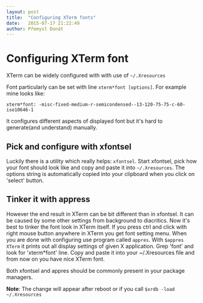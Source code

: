 ```yaml
---
layout: post
title:  "Configuring XTerm fonts"
date:   2015-07-17 21:22:49
author: Přemysl Donát
---
```

# Configuring XTerm font

XTerm can be widely configured with with use of `~/.Xresources`

Font particularly can be set with line `xterm*font [options]`. For example mine looks like:

`xterm*font: -misc-fixed-medium-r-semicondensed--13-120-75-75-c-60-iso10646-1`

It configures different aspects of displayed font but it's hard to generate(and understand) manually.

## Pick and configure with xfontsel

Luckily there is a utility which really helps: `xfontsel`. Start xfontsel, pick how your font should look like and copy and paste it into `~/.Xresources`. The options string is automatically copied into your clipboard when you click on 'select' button.

## Tinker it with appress

However the end result in XTerm can be bit different than in xfontsel. It can be caused by some other settings from background to diacritics. Now it's best to tinker the font look in XTerm itself. If you press ctrl and click with right mouse button anywhere in XTerm you get font setting menu. When you are done with configuring use program called `appres`. With `$appres XTerm` it prints out all display settings of given X application. Grep 'font' and look for 'xterm*font' line. Copy and paste it into your ~/.Xresources file and from now on you have nice XTerm font.

Both xfontsel and appres should be commonly present in your package managers.

**Note**:
The change will appear after reboot or if you call `$xrdb -load ~/.Xresources`
